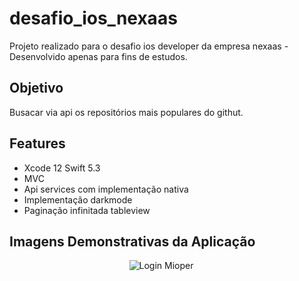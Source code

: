 # desafio_ios_nexaas

Projeto realizado para o desafio ios developer da empresa nexaas - Desenvolvido apenas para fins de estudos.

## Objetivo
Busacar via api os repositórios mais populares do githut.

## Features
- Xcode 12 Swift 5.3
- MVC
- Api services com implementação nativa
- Implementação darkmode
- Paginação infinitada tableview

## Imagens Demonstrativas da Aplicação

<p align="center">
  <img title="Login Mioper" alt="Login Mioper" src="https://user-images.githubusercontent.com/29108604/86785911-b032a780-c039-11ea-9629-814308ddc1e5.gif">
  &emsp;
</p>

